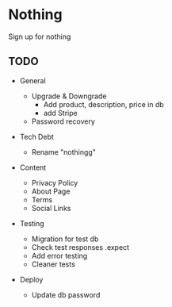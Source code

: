 # Nothing

Sign up for nothing

## TODO

- General

  - Upgrade & Downgrade
    - Add product, description, price in db
    - add Stripe
  - Password recovery

- Tech Debt

  - Rename "nothingg"

- Content

  - Privacy Policy
  - About Page
  - Terms
  - Social Links

- Testing

  - Migration for test db
  - Check test responses .expect
  - Add error testing
  - Cleaner tests

- Deploy

  - Update db password
